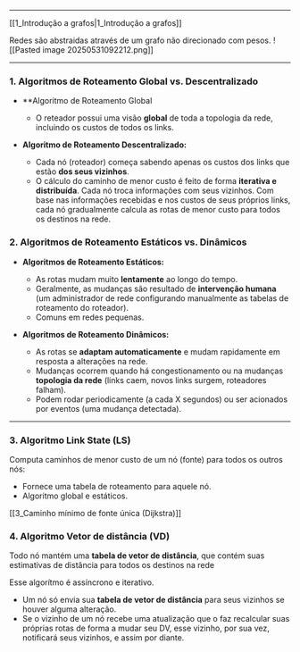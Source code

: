 
---
[[1_Introdução a grafos|1_Introdução a grafos]]

Redes são abstraidas através de um grafo não direcionado com pesos.
![[Pasted image 20250531092212.png]]

---
### **1. Algoritmos de Roteamento Global vs. Descentralizado**

- **Algoritmo de Roteamento Global 
    - O reteador possui uma visão **global** de toda a topologia da rede, incluindo os custos de todos os links.

- **Algoritmo de Roteamento Descentralizado:**
    - Cada nó (roteador) começa sabendo apenas os custos dos links que estão **dos seus vizinhos**. 
    - O cálculo do caminho de menor custo é feito de forma **iterativa e distribuída**. Cada nó troca informações com seus vizinhos. Com base nas informações recebidas e nos custos de seus próprios links, cada nó gradualmente calcula as rotas de menor custo para todos os destinos na rede.
### **2. Algoritmos de Roteamento Estáticos vs. Dinâmicos**

- **Algoritmos de Roteamento Estáticos:**
    - As rotas mudam muito **lentamente** ao longo do tempo.
    - Geralmente, as mudanças são resultado de **intervenção humana** (um administrador de rede configurando manualmente as tabelas de roteamento do roteador).
    - Comuns em redes pequenas.

- **Algoritmos de Roteamento Dinâmicos:**
    - As rotas se **adaptam automaticamente** e mudam rapidamente em resposta a alterações na rede.
    - Mudanças ocorrem quando há congestionamento ou na mudanças **topologia da rede** (links caem, novos links surgem, roteadores falham).
    - Podem rodar periodicamente (a cada X segundos) ou ser acionados por eventos (uma mudança detectada).

---
### **3. Algoritmo Link State (LS)**
Computa caminhos de menor custo de um nó (fonte) para todos os outros nós:
- Fornece uma tabela de roteamento para aquele nó.
- Algoritmo global e estáticos.

[[3_Caminho mínimo de fonte única (Dijkstra)]]

### **4. Algoritmo Vetor de distância (VD)**

Todo nó mantém uma **tabela de vetor de distância**, que contém suas estimativas de distância para todos os destinos na rede 

Esse algorítmo é assíncrono e iterativo.
- Um nó só envia sua **tabela de vetor de distância** para seus vizinhos se houver alguma alteração.
- Se o vizinho de um nó recebe uma atualização que o faz recalcular suas próprias rotas de forma a mudar seu DV, esse vizinho, por sua vez, notificará seus vizinhos, e assim por diante. 



